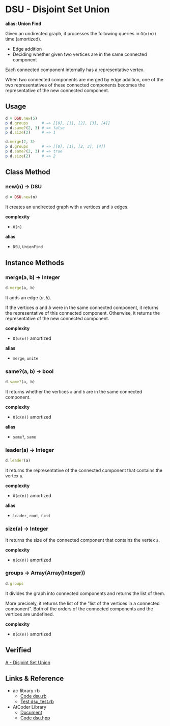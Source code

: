 # DSU - Disjoint Set Union

**alias: Union Find**

Given an undirected graph, it processes the following queries in `O(α(n))` time (amortized).

- Edge addition
- Deciding whether given two vertices are in the same connected component

Each connected component internally has a representative vertex.

When two connected components are merged by edge addition, one of the two representatives of these connected components becomes the representative of the new connected component.

## Usage

```rb
d = DSU.new(5)
p d.groups      # => [[0], [1], [2], [3], [4]]
p d.same?(2, 3) # => false
p d.size(2)     # => 1

d.merge(2, 3)
p d.groups      # => [[0], [1], [2, 3], [4]]
p d.same?(2, 3) # => true
p d.size(2)     # => 2
```

## Class Method

### new(n) -> DSU

```rb
d = DSU.new(n)
```

It creates an undirected graph with `n` vertices and `0` edges.

**complexity**

- `O(n)`

**alias**

- `DSU`, `UnionFind`

## Instance Methods

### merge(a, b) -> Integer

```rb
d.merge(a, b)
```

It adds an edge $(a, b)$.

If the vertices $a$ and $b$ were in the same connected component, it returns the representative of this connected component. Otherwise, it returns the representative of the new connected component.

**complexity**

- `O(α(n))`  amortized

**alias**

- `merge`, `unite`

### same?(a, b) -> bool

```rb
d.same?(a, b)
```

It returns whether the vertices `a` and `b` are in the same connected component.

**complexity**

- `O(α(n))`  amortized

**alias**

- `same?`, `same`

### leader(a) -> Integer

```rb
d.leader(a)
```

It returns the representative of the connected component that contains the vertex `a`.

**complexity**

- `O(α(n))`  amortized

**alias**

- `leader`, `root`, `find`

### size(a) -> Integer

It returns the size of the connected component that contains the vertex `a`.

**complexity**

- `O(α(n))`  amortized

### groups -> Array(Array(Integer))

```rb
d.groups
```

It divides the graph into connected components and returns the list of them.

More precisely, it returns the list of the "list of the vertices in a connected component". Both of the orders of the connected components and the vertices are undefined.


**complexity**

- `O(α(n))`  amortized

## Verified

[A - Disjoint Set Union](https://atcoder.jp/contests/practice2/tasks/practice2_a)

## Links & Reference

- ac-library-rb
  - [Code dsu.rb](https://github.com/universato/ac-library-rb/blob/master/lib/dsu.rb)
  - [Test dsu_test.rb](https://github.com/universato/ac-library-rb/blob/master/test/dsu_test.rb)
- AtCoder Library
  - [Document](https://github.com/atcoder/ac-library/blob/master/document_en/dsu.md)
  - [Code dsu.hpp](https://github.com/atcoder/ac-library/blob/master/atcoder/dsu.hpp)
